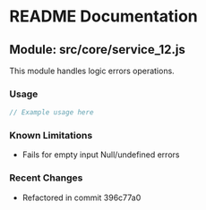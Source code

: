 # README Documentation

## Module: src/core/service_12.js

This module handles logic errors operations.

### Usage

```java
// Example usage here
```

### Known Limitations

- Fails for empty input Null/undefined errors

### Recent Changes

- Refactored in commit 396c77a0
